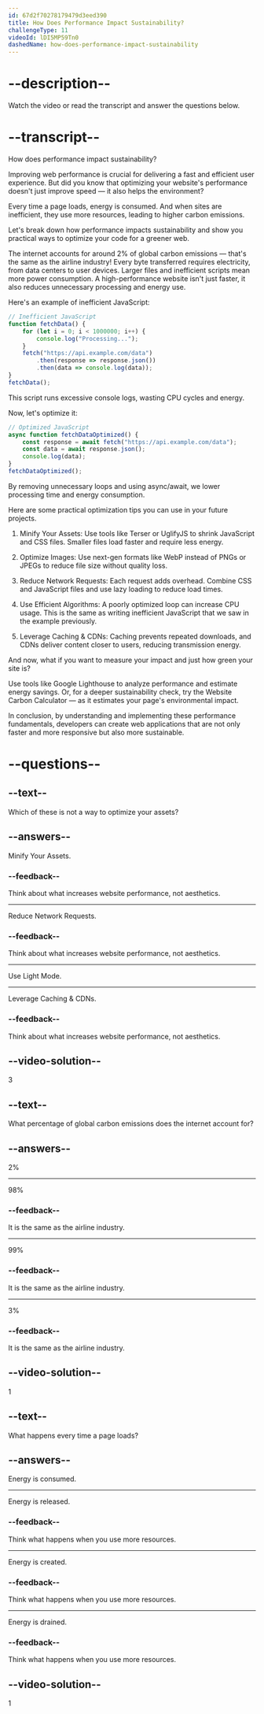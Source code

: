 ```yaml
---
id: 67d2f70278179479d3eed390
title: How Does Performance Impact Sustainability?
challengeType: 11
videoId: lDI5MP59Tn0
dashedName: how-does-performance-impact-sustainability
---
```


# --description--

Watch the video or read the transcript and answer the questions below.

# --transcript--

How does performance impact sustainability?

Improving web performance is crucial for delivering a fast and efficient user experience. But did you know that optimizing your website's performance doesn't just improve speed — it also helps the environment?

Every time a page loads, energy is consumed. And when sites are inefficient, they use more resources, leading to higher carbon emissions.

Let's break down how performance impacts sustainability and show you practical ways to optimize your code for a greener web.

The internet accounts for around 2% of global carbon emissions — that's the same as the airline industry! Every byte transferred requires electricity, from data centers to user devices. Larger files and inefficient scripts mean more power consumption. A high-performance website isn't just faster, it also reduces unnecessary processing and energy use.

Here's an example of inefficient JavaScript:

```js
// Inefficient JavaScript
function fetchData() {
    for (let i = 0; i < 1000000; i++) {
        console.log("Processing...");
    }
    fetch("https://api.example.com/data")
        .then(response => response.json())
        .then(data => console.log(data));
}
fetchData();
```

This script runs excessive console logs, wasting CPU cycles and energy.

Now, let's optimize it:

```js
// Optimized JavaScript
async function fetchDataOptimized() {
    const response = await fetch("https://api.example.com/data");
    const data = await response.json();
    console.log(data);
}
fetchDataOptimized();
```

By removing unnecessary loops and using async/await, we lower processing time and energy consumption.

Here are some practical optimization tips you can use in your future projects.

1. Minify Your Assets: Use tools like Terser or UglifyJS to shrink JavaScript and CSS files. Smaller files load faster and require less energy.

2. Optimize Images: Use next-gen formats like WebP instead of PNGs or JPEGs to reduce file size without quality loss.

3. Reduce Network Requests: Each request adds overhead. Combine CSS and JavaScript files and use lazy loading to reduce load times.

4. Use Efficient Algorithms: A poorly optimized loop can increase CPU usage. This is the same as writing inefficient JavaScript that we saw in the example previously.

5. Leverage Caching & CDNs: Caching prevents repeated downloads, and CDNs deliver content closer to users, reducing transmission energy.

And now, what if you want to measure your impact and just how green your site is?

Use tools like Google Lighthouse to analyze performance and estimate energy savings. Or, for a deeper sustainability check, try the Website Carbon Calculator — as it estimates your page's environmental impact.

In conclusion, by understanding and implementing these performance fundamentals, developers can create web applications that are not only faster and more responsive but also more sustainable.

# --questions--

## --text--

Which of these is not a way to optimize your assets?

## --answers--

Minify Your Assets.

### --feedback--

Think about what increases website performance, not aesthetics.

---

Reduce Network Requests.

### --feedback--

Think about what increases website performance, not aesthetics.

---

Use Light Mode.

---

Leverage Caching & CDNs.

### --feedback--

Think about what increases website performance, not aesthetics.

## --video-solution--

3

## --text--

What percentage of global carbon emissions does the internet account for?

## --answers--

2%

---

98%

### --feedback--

It is the same as the airline industry.

---

99%

### --feedback--

It is the same as the airline industry.

---

3%

### --feedback--

It is the same as the airline industry.

## --video-solution--

1

## --text--

What happens every time a page loads?

## --answers--

Energy is consumed.

---

Energy is released.

### --feedback--

Think what happens when you use more resources.

---

Energy is created.

### --feedback--

Think what happens when you use more resources.

---

Energy is drained.

### --feedback--

Think what happens when you use more resources.

## --video-solution--

1
